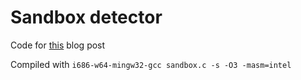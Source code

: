 # Sandbox detector
Code for [this](https://lemond69.github.io/2023/09/11/post.html) blog post

Compiled with `i686-w64-mingw32-gcc sandbox.c -s -O3 -masm=intel`
